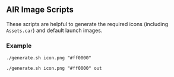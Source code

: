 

## AIR Image Scripts

These scripts are helpful to generate the required icons (including `Assets.car`) and default launch images.





### Example

```
./generate.sh icon.png "#ff0000" 
```

```
./generate.sh icon.png "#ff0000" out
```

